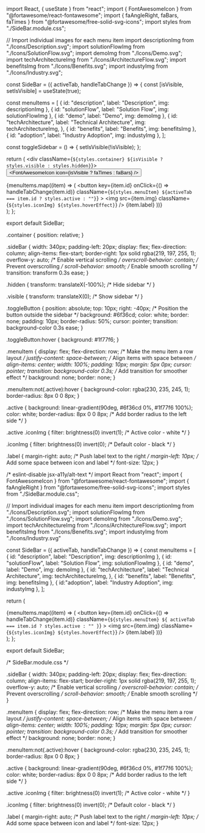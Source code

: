 import React, { useState } from "react";
import { FontAwesomeIcon } from "@fortawesome/react-fontawesome";
import { faAngleRight, faBars, faTimes } from "@fortawesome/free-solid-svg-icons";
import styles from "./SideBar.module.css";

// Import individual images for each menu item
import descriptionImg from "./Icons/Description.svg";
import solutionFlowImg from "./Icons/SolutionFlow.svg";
import demoImg from "./Icons/Demo.svg";
import techArchitectureImg from "./Icons/ArchitectureFlow.svg";
import benefitsImg from "./Icons/Benefits.svg";
import industyImg from "./Icons/Industry.svg";

const SideBar = ({ activeTab, handleTabChange }) => {
  const [isVisible, setIsVisible] = useState(true);

  const menuItems = [
    { id: "description", label: "Description", img: descriptionImg },
    { id: "solutionFlow", label: "Solution Flow", img: solutionFlowImg },
    { id: "demo", label: "Demo", img: demoImg },
    {
      id: "techArchitecture",
      label: "Technical Architecture",
      img: techArchitectureImg,
    },
    { id: "benefits", label: "Benefits", img: benefitsImg },
    { id: "adoption", label: "Industry Adoption", img: industyImg },
  ];

  const toggleSidebar = () => {
    setIsVisible(!isVisible);
  };

  return (
    <div className={`${styles.container} ${isVisible ? styles.visible : styles.hidden}`}>
      <button className={styles.toggleButton} onClick={toggleSidebar}>
        <FontAwesomeIcon icon={isVisible ? faTimes : faBars} />
      </button>
      <nav className={styles.sideBar}>
        {menuItems.map((item) => (
          <button
            key={item.id}
            onClick={() => handleTabChange(item.id)}
            className={`${styles.menuItem} ${activeTab === item.id ? styles.active : ""}`}
          >
            <img
              src={item.img}
              className={`${styles.iconImg} ${styles.hoverEffect}`}
            />
            <span className={styles.label}>{item.label}</span>
            <FontAwesomeIcon icon={faAngleRight} className={styles.icon} />
          </button>
        ))}
      </nav>
    </div>
  );
};

export default SideBar;




.container {
  position: relative;
}

.sideBar {
  width: 340px;
  padding-left: 20px;
  display: flex;
  flex-direction: column;
  align-items: flex-start;
  border-right: 1px solid rgba(219, 197, 255, 1);
  overflow-y: auto; /* Enable vertical scrolling */
  overscroll-behavior: contain; /* Prevent overscrolling */
  scroll-behavior: smooth; /* Enable smooth scrolling */
  transition: transform 0.3s ease;
}

.hidden {
  transform: translateX(-100%); /* Hide sidebar */
}

.visible {
  transform: translateX(0); /* Show sidebar */
}

.toggleButton {
  position: absolute;
  top: 10px;
  right: -40px; /* Position the button outside the sidebar */
  background: #6f36cd;
  color: white;
  border: none;
  padding: 10px;
  border-radius: 50%;
  cursor: pointer;
  transition: background-color 0.3s ease;
}

.toggleButton:hover {
  background: #1f77f6;
}

.menuItem {
  display: flex;
  flex-direction: row; /* Make the menu item a row layout */
  justify-content: space-between; /* Align items with space between */
  align-items: center;
  width: 100%;
  padding: 10px;
  margin: 5px 0px;
  cursor: pointer;
  transition: background-color 0.3s; /* Add transition for smoother effect */
  background: none;
  border: none;
}

.menuItem:not(.active):hover {
  background-color: rgba(230, 235, 245, 1);
  border-radius: 8px 0 0 8px;
}

.active {
  background: linear-gradient(90deg, #6f36cd 0%, #1f77f6 100%);
  color: white;
  border-radius: 8px 0 0 8px; /* Add border radius to the left side */
}

.active .iconImg {
  filter: brightness(0) invert(1); /* Active color - white */
}

.iconImg {
  filter: brightness(0) invert(0); /* Default color - black */
}

.label {
  margin-right: auto; /* Push label text to the right */
  margin-left: 10px; /* Add some space between icon and label */
  font-size: 12px;
}










/* eslint-disable jsx-a11y/alt-text */
import React from "react";
import { FontAwesomeIcon } from "@fortawesome/react-fontawesome";
import { faAngleRight } from "@fortawesome/free-solid-svg-icons";
import styles from "./SideBar.module.css";

// Import individual images for each menu item
import descriptionImg from "./Icons/Description.svg";
import solutionFlowImg from "./Icons/SolutionFlow.svg";
import demoImg from "./Icons/Demo.svg";
import techArchitectureImg from "./Icons/ArchitectureFlow.svg";
import benefitsImg from "./Icons/Benefits.svg";
import industyImg from "./Icons/Industry.svg"

const SideBar = ({ activeTab, handleTabChange }) => {
  const menuItems = [
    { id: "description", label: "Description", img: descriptionImg },
    { id: "solutionFlow", label: "Solution Flow", img: solutionFlowImg },
    { id: "demo", label: "Demo", img: demoImg },
    {
      id: "techArchitecture",
      label: "Technical Architecture",
      img: techArchitectureImg,
    },
    { id: "benefits", label: "Benefits", img: benefitsImg },
    { id:"adoption", label: "Industry Adoption", img: industyImg  },
  ];

  return (
    <nav className={styles.sideBar}>
      {menuItems.map((item) => (
        <button
          key={item.id}
          onClick={() => handleTabChange(item.id)}
          className={`${styles.menuItem} ${
            activeTab === item.id ? styles.active : ""
          }`}
        >
          <img
            src={item.img}
            className={`${styles.iconImg} ${styles.hoverEffect}`}
          />
          <span className={styles.label}>{item.label}</span>
          <FontAwesomeIcon icon={faAngleRight} className={styles.icon} />
        </button>
      ))}
    </nav>
  );
};

export default SideBar;


/* SideBar.module.css */

.sideBar {
  width: 340px;
  padding-left: 20px;
  display: flex;
  flex-direction: column;
  align-items: flex-start;
  border-right: 1px solid rgba(219, 197, 255, 1);
  overflow-y: auto; /* Enable vertical scrolling */
  overscroll-behavior: contain; /* Prevent overscrolling */
  scroll-behavior: smooth; /* Enable smooth scrolling */
}

.menuItem {
  display: flex;
  flex-direction: row; /* Make the menu item a row layout */
  justify-content: space-between; /* Align items with space between */
  align-items: center;
  width: 100%;
  padding: 10px;
  margin: 5px 0px;
  cursor: pointer;
  transition: background-color 0.3s; /* Add transition for smoother effect */
  background: none;
  border: none;
}

.menuItem:not(.active):hover {
  background-color: rgba(230, 235, 245, 1);
  border-radius: 8px 0 0 8px;
}

.active {
  background: linear-gradient(90deg, #6f36cd 0%, #1f77f6 100%);
  color: white;
  border-radius: 8px 0 0 8px; /* Add border radius to the left side */
}

.active .iconImg {
  filter: brightness(0) invert(1); /* Active color - white */
}

.iconImg {
  filter: brightness(0) invert(0); /* Default color - black */
}

.label {
  margin-right: auto; /* Push label text to the right */
  margin-left: 10px; /* Add some space between icon and label */
  font-size: 12px;
}




